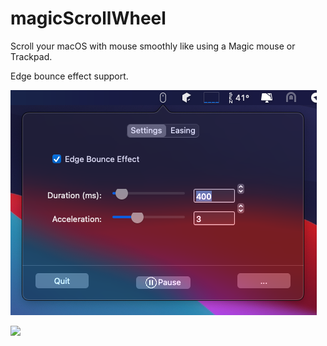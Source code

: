 magicScrollWheel
==

Scroll your macOS with mouse smoothly like using a Magic mouse or Trackpad. 

Edge bounce effect support.

![menu](./docs/assets/2020-12-11_20-06-54.png)

<img src="./docs/assets/Screen Recording 2020-12-11 at 20.18.17.gif">